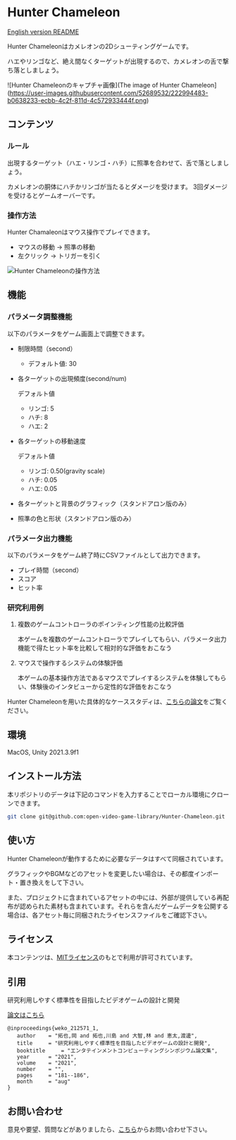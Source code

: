 # Hunter Chameleon

[English version README](https://github.com/open-video-game-library/HunterChameleon/blob/main/README.md)

Hunter Chameleonはカメレオンの2Dシューティングゲームです。

ハエやリンゴなど、絶え間なくターゲットが出現するので、カメレオンの舌で撃ち落としましょう。

![Hunter Chameleonのキャプチャ画像](The image of Hunter Chameleon](https://user-images.githubusercontent.com/52689532/222994483-b0638233-ecbb-4c2f-811d-4c572933444f.png)


## コンテンツ

### ルール

出現するターゲット（ハエ・リンゴ・ハチ）に照準を合わせて、舌で落としましょう。

カメレオンの胴体にハチかリンゴが当たるとダメージを受けます。
3回ダメージを受けるとゲームオーバーです。

### 操作方法

Hunter Chamaleonはマウス操作でプレイできます。
- マウスの移動 → 照準の移動
- 左クリック → トリガーを引く

![Hunter Chameleonの操作方法](https://user-images.githubusercontent.com/52689532/196676762-4b561a4d-eacf-43a2-9de5-26b8e95a69aa.png)


## 機能

### パラメータ調整機能

以下のパラメータをゲーム画面上で調整できます。

- 制限時間（second）
   - デフォルト値: 30

- 各ターゲットの出現頻度(second/num)

   デフォルト値
   - リンゴ: 5
   - ハチ: 8
   - ハエ: 2

- 各ターゲットの移動速度

   デフォルト値
   - リンゴ: 0.50(gravity scale)
   - ハチ: 0.05
   - ハエ: 0.05

- 各ターゲットと背景のグラフィック（スタンドアロン版のみ）

- 照準の色と形状（スタンドアロン版のみ）


### パラメータ出力機能

以下のパラメータをゲーム終了時にCSVファイルとして出力できます。

- プレイ時間（second）
- スコア
- ヒット率

### 研究利用例

1. 複数のゲームコントローラのポインティング性能の比較評価

   本ゲームを複数のゲームコントローラでプレイしてもらい、パラメータ出力機能で得たヒット率を比較して相対的な評価をおこなう
   
2. マウスで操作するシステムの体験評価

   本ゲームの基本操作方法であるマウスでプレイするシステムを体験してもらい、体験後のインタビューから定性的な評価をおこなう
   
Hunter Chameleonを用いた具体的なケーススタディは、[こちらの論文](http://id.nii.ac.jp/1001/00214482/)をご覧ください。


## 環境

MacOS, Unity 2021.3.9f1


## インストール方法

本リポジトリのデータは下記のコマンドを入力することでローカル環境にクローンできます。

```bash
git clone git@github.com:open-video-game-library/Hunter-Chameleon.git
```


## 使い方

Hunter Chameleonが動作するために必要なデータはすべて同梱されています。

グラフィックやBGMなどのアセットを変更したい場合は、その都度インポート・置き換えをして下さい。

また、プロジェクトに含まれているアセットの中には、外部が提供している再配布が認められた素材も含まれています。それらを含んだゲームデータを公開する場合は、各アセット毎に同梱されたライセンスファイルをご確認下さい。


## ライセンス

本コンテンツは、[MITライセンス](https://github.com/open-video-game-library/Hunter-Chameleon/blob/main/LICENSE)のもとで利用が許可されています。


## 引用

研究利用しやすく標準性を目指したビデオゲームの設計と開発

[論文はこちら](http://id.nii.ac.jp/1001/00212465/)

```
@inproceedings{weko_212571_1,
   author	 = "拓也,岡 and 拓也,川島 and 大智,林 and 恵太,渡邊",
   title	 = "研究利用しやすく標準性を目指したビデオゲームの設計と開発",
   booktitle	 = "エンタテインメントコンピューティングシンポジウム論文集",
   year 	 = "2021",
   volume	 = "2021",
   number	 = "",
   pages	 = "181--186",
   month	 = "aug"
}
```


## お問い合わせ

意見や要望、質問などがありましたら、[こちら](https://open-video-game-library.github.io/info/contact/)からお問い合わせ下さい。
